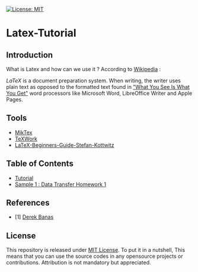 [![License: MIT](https://img.shields.io/badge/License-MIT-yellow.svg)](https://opensource.org/licenses/MIT)
# Latex-Tutorial

## Introduction
What is Latex and how can we use it ?
According to [Wikipedia](https://en.wikipedia.org/wiki/LaTeX) :

_LaTeX_  is a document preparation system. When writing, the writer uses plain text as opposed to the formatted text found in ["What You See Is What You Get"](https://en.wikipedia.org/wiki/WYSIWYG) word processors like Microsoft Word, LibreOffice Writer and Apple Pages.

## Tools
   - [MikTex](https://miktex.org/)
   - [TeXWork](http://www.tug.org/texworks/)
   - [LaTeX-Beginners-Guide-Stefan-Kottwitz](https://www.amazon.com/LaTeX-Beginners-Guide-Stefan-Kottwitz/dp/1847199860/ref=as_li_ss_tl?ie=UTF8&qid=1546539603&sr=8-1&keywords=LaTeX+Beginner%27s+Guide&linkCode=sl1&tag=nethta-20&linkId=7de0c9347682631ceb203502bc50a5fe&language=en_US)

## Table of Contents
  - [Tutorial](https://github.com/hosseindehghanipour1998/Latex-Tutorial/blob/master/Tutorial/readme.md)
  - [Sample 1 : Data Transfer Homework 1](https://github.com/hosseindehghanipour1998/Latex-Tutorial/tree/master/Samples/Sample%201)

## References
  - [1] [Derek Banas](http://www.newthinktank.com/2019/01/latex-tutorial/)
   

## License 
This repository is released under [MIT License](https://opensource.org/licenses/MIT). To put it in a nutshell, This means that you can use the source codes in any opensource projects or contributions. Attribution is not mandatory but appreciated.
